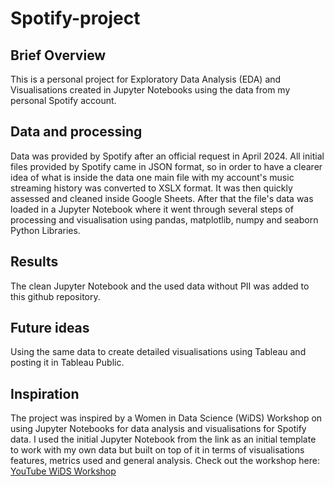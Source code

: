 # Spotify-project
## Brief Overview
This is a personal project for Exploratory Data Analysis (EDA) and Visualisations created in Jupyter Notebooks using the data from my personal Spotify account.

## Data and processing
Data was provided by Spotify after an official request in April 2024. All initial files provided by Spotify came in JSON format, so in order to have a clearer idea of what is inside the data one main file with my account's music streaming history was converted to XSLX format. It was then quickly assessed and cleaned inside Google Sheets. After that the file's data was loaded in a Jupyter Notebook where it went through several steps of processing and visualisation using pandas, matplotlib, numpy and seaborn Python Libraries.

## Results
The clean Jupyter Notebook and the used data without PII was added to this github repository.

## Future ideas
Using the same data to create detailed visualisations using Tableau and posting it in Tableau Public.

## Inspiration
The project was inspired by a Women in Data Science (WiDS) Workshop on using Jupyter Notebooks for data analysis and visualisations for Spotify data. I used the initial Jupyter Notebook from the link as an initial template to work with my own data but built on top of it in terms of visualisations features, metrics used and general analysis.
Check out the workshop here: [YouTube WiDS Workshop](https://www.youtube.com/watch?v=2zaGRy54SV8&ab_channel=WomeninDataScienceWorldwide)
